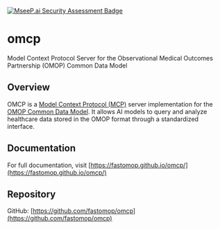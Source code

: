 [![MseeP.ai Security Assessment Badge](https://mseep.net/pr/fastomop-omcp-badge.png)](https://mseep.ai/app/fastomop-omcp)

# omcp

Model Context Protocol Server for the Observational Medical Outcomes Partnership (OMOP) Common Data Model

## Overview

OMCP is a [Model Context Protocol (MCP)](https://modelcontextprotocol.io/) server implementation for the [OMOP Common Data Model](https://www.ohdsi.org/data-standardization/). It allows AI models to query and analyze healthcare data stored in the OMOP format through a standardized interface.

## Documentation

For full documentation, visit [https://fastomop.github.io/omcp/](https://fastomop.github.io/omcp/)

## Repository

GitHub: [https://github.com/fastomop/omcp](https://github.com/fastomop/omcp)
